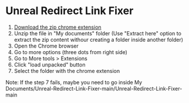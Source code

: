 # Unreal Redirect Link Fixer

1. [Download the zip chrome extension](https://github.com/vivirenremoto/Unreal-Redirect-Link-Fixer/archive/refs/heads/main.zip)
2. Unzip the file in "My documents" folder (Use "Extract here" option to extract the zip content withour creating a folder inside another folder)
3. Open the Chrome browser
4. Go to more options (three dots from right side)
5. Go to More tools > Extensions
6. Click "load unpacked" button
7. Select the folder with the chrome extension

Note: If the step 7 fails, maybe you need to go inside My Documents/Unreal-Redirect-Link-Fixer-main/Unreal-Redirect-Link-Fixer-main
